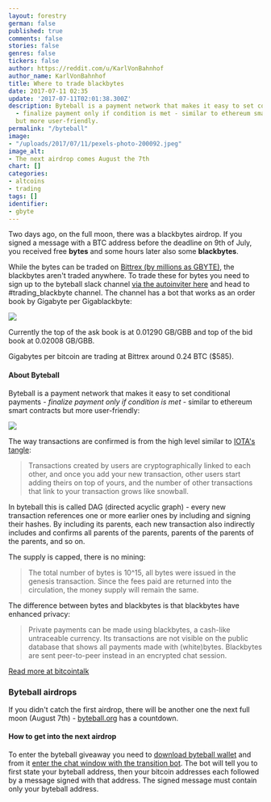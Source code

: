 ```yaml
---
layout: forestry
german: false
published: true
comments: false
stories: false
genres: false
tickers: false
author: https://reddit.com/u/KarlVonBahnhof
author_name: KarlVonBahnhof
title: Where to trade blackbytes
date: 2017-07-11 02:35
update: '2017-07-11T02:01:38.300Z'
description: Byteball is a payment network that makes it easy to set conditional payments
  - finalize payment only if condition is met - similar to ethereum smart contracts
  but more user-friendly.
permalink: "/byteball"
image:
- "/uploads/2017/07/11/pexels-photo-200092.jpeg"
image_alt:
- The next airdrop comes August the 7th
chart: []
categories:
- altcoins
- trading
tags: []
identifier:
- gbyte
---
```

Two days ago, on the full moon, there was a blackbytes airdrop. If you signed a message with a BTC address before the deadline on 9th of July, you received free **bytes** and some hours later also some **blackbytes**.

While the bytes can be traded on [Bittrex (by millions as GBYTE)](https://bittrex.com/Market/Index?MarketName=BTC-GBYTE), the blackbytes aren't traded anywhere. To trade these for bytes you need to sign up to the byteball slack channel [via the autoinviter here](http://slack.byteball.org/) and head to #trading_blackbyte channel. The channel has a bot that works as an order book by Gigabyte per Gigablackbyte:

![](https://image.prntscr.com/image/D2NJV0HoTAqCiTrhnt38OQ.png)

Currently the top of the ask book is at 0.01290 GB/GBB and top of the bid book at 0.02008 GB/GBB.

Gigabytes per bitcoin are trading at Bittrex around 0.24 BTC ($585).

#### About Byteball

Byteball is a payment network that makes it easy to set conditional payments - *finalize payment only if condition is met* - similar to ethereum smart contracts but more user-friendly:

![](https://wiki.byteball.org/uploads/slackjore/bind-400.png)


The way transactions are confirmed is from the high level similar to [IOTA's tangle](https://www.altcointrading.net/iota):

> Transactions created by users are cryptographically linked to each other, and once you add your new transaction, other users start adding theirs on top of yours, and the number of other transactions that link to your transaction grows like snowball.

In byteball this is called DAG (directed acyclic graph) - every new transaction references one or more earlier ones by including and signing their hashes. By including its parents, each new transaction also indirectly includes and confirms all parents of the parents, parents of the parents of the parents, and so on.


The supply is capped, there is no mining:

> The total number of bytes is 10^15, all bytes were issued in the genesis transaction. Since the fees paid are returned into the circulation, the money supply will remain the same.

The difference between bytes and blackbytes is that blackbytes have enhanced privacy:

>  Private payments can be made using blackbytes, a cash-like untraceable currency. Its transactions are not visible on the public database that shows all payments made with (white)bytes. Blackbytes are sent peer-to-peer instead in an encrypted chat session.

[Read more at bitcointalk](https://bitcointalk.org/index.php?topic=1608859.0)

### Byteball airdrops

If you didn't catch the first airdrop, there will be another one the next full moon (August 7th) - [byteball.org](https://byteball.org) has a countdown.

#### How to get into the next airdrop

To enter the byteball giveaway you need to [download byteball wallet](https://byteball.org/#download) and from it [enter the chat window with the transition bot](byteball:A2WMb6JEIrMhxVk+I0gIIW1vmM3ToKoLkNF8TqUV5UvX@byteball.org/bb#0000). The bot will tell you to first state your byteball address, then your bitcoin addresses each followed by a message signed with that address. The signed message must contain only your byteball address.
